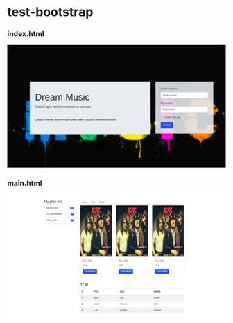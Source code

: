 # test-bootstrap
### index.html
![Dream Music!](index.jpg "Music")

### main.html 
![Dream Music!](main.jpg "Music")

